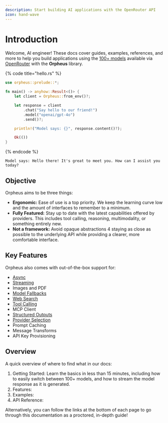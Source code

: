 ```yaml
---
description: Start building AI applications with the OpenRouter API
icon: hand-wave
---
```


# Introduction

Welcome, AI engineer! These docs cover guides, examples, references, and more to help you build applications using the [100+ models](https://openrouter.ai/models) available via [OpenRouter](https://openrouter.ai/) with the **Orpheus** library.

{% code title="hello.rs" %}
```rust
use orpheus::prelude::*;

fn main() -> anyhow::Result<()> {
    let client = Orpheus::from_env()?;

    let response = client
        .chat("Say hello to our friend!")
        .model("openai/gpt-4o")
        .send()?;

    println!("Model says: {}", response.content()?);

    Ok(())
}
```
{% endcode %}

```
Model says: Hello there! It's great to meet you. How can I assist you today?
```

## Objective

Orpheus aims to be three things:

* **Ergonomic:** Ease of use is a top priority. We keep the learning curve low and the amount of interfaces to remember to a minimum.
* **Fully Featured:** Stay up to date with the latest capabilities offered by providers. This includes tool calling, reasoning, multimodality, or something entirely new.
* **Not a framework:** Avoid opaque abstractions 4 staying as close as possible to the underlying API while providing a clearer, more comfortable interface.

## Key Features

Orpheus also comes with out-of-the-box support for:

* [Async](features/async-support.md)
* [Streaming](basics/getting-started/streaming-responses.md)
* Images and PDF
* [Model Fallbacks](basics/fallback-models.md)
* [Web Search](features/plugins.md)
* [Tool Calling](features/tool-calling/)
* MCP Client
* [Structured Outputs](features/structured-output.md)
* [Provider Selection](basics/configuring-providers/)
* Prompt Caching
* Message Transforms
* API Key Provisioning

## Overview

A quick overview of where to find what in our docs:

1. Getting Started: Learn the basics in less than 15 minutes, including how to easily switch between 100+ models, and how to stream the model response as it is generated.
2. Features:
3. Examples:
4. API Reference:

Alternatively, you can follow the links at the bottom of each page to go through this documentation as a proctored, in-depth guide!
